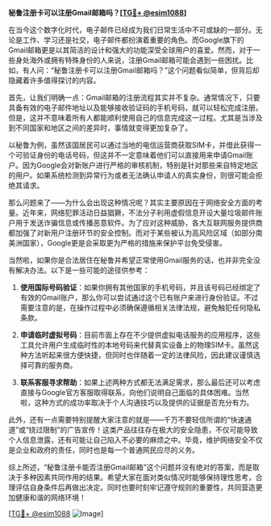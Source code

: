 **秘鲁注册卡可以注册Gmail邮箱吗？[[TG💪+ @esim1088](https://t.me/s/esim1088)]**

在当今这个数字化时代，电子邮件已经成为我们日常生活中不可或缺的一部分。无论是工作、学习还是社交，电子邮件都扮演着重要的角色。而Google旗下的Gmail邮箱更是以其简洁的设计和强大的功能深受全球用户的喜爱。然而，对于一些身处海外或拥有特殊身份的人来说，注册Gmail邮箱可能会遇到一些困扰。比如，有人问：“秘鲁注册卡可以注册Gmail邮箱吗？”这个问题看似简单，但背后却隐藏着许多值得探讨的内容。

首先，让我们明确一点：Gmail邮箱的注册流程其实并不复杂。通常情况下，只要具备有效的电子邮件地址以及能够接收验证码的手机号码，就可以轻松完成注册。但是，这并不意味着所有人都能顺利使用自己的信息完成这一过程。尤其是当涉及到不同国家和地区之间的差异时，事情就变得更加复杂了。

以秘鲁为例，虽然该国居民可以通过当地的电信运营商获取SIM卡，并借此获得一个可验证身份的电话号码，但这并不一定意味着他们可以直接用来申请Gmail账户。因为Google会对新账户进行严格的审核机制，特别是针对那些来自特定地区的用户。如果系统检测到异常行为或者无法确认申请人的真实身份，则很可能会拒绝其请求。

那么问题来了——为什么会出现这种情况呢？其实主要原因在于网络安全方面的考量。近年来，网络犯罪活动日益猖獗，不法分子利用虚假信息开设大量垃圾邮件账户用于发送诈骗信息或传播恶意软件。为了应对这种威胁，各大互联网服务提供商都加强了对新用户注册环节的安全控制。而对于某些被认为高风险区域（如部分南美洲国家），Google更是会采取更为严格的措施来保护平台免受侵害。

当然啦，如果你是合法居住在秘鲁并希望正常使用Gmail服务的话，也并非完全没有解决办法。以下是一些可能的途径供参考：

1. **使用国际号码验证**：如果你拥有其他国家的手机号码，并且该号码已经绑定了有效的Gmail账户，那么你可以尝试通过这个已有账户来进行身份验证。不过需要注意的是，在操作过程中必须确保遵循相关法律法规，避免触犯任何隐私条款。
   
2. **申请临时虚拟号码**：目前市面上存在不少提供虚拟电话服务的应用程序，这些工具允许用户生成临时性的本地号码来代替真实设备上的物理SIM卡。虽然这种方法听起来很方便快捷，但同时也伴随着一定的法律风险，因此建议谨慎选择可靠的服务商。

3. **联系客服寻求帮助**：如果上述两种方式都无法满足需求，那么最后还可以考虑直接与Google官方客服取得联系，向他们说明自己面临的具体困难。当然啦，这种方式的成功率取决于个人沟通技巧以及提供的证据是否充分有力。

此外，还有一点需要特别提醒大家注意的就是——千万不要轻信所谓的“快速通道”或“绕过限制”的广告宣传！这类产品往往存在极大的安全隐患，不仅可能导致个人信息泄露，还有可能让自己陷入不必要的麻烦之中。毕竟，维护网络安全不仅是企业和政府的责任，同时也是每一个普通网民应尽的义务。

综上所述，“秘鲁注册卡能否注册Gmail邮箱”这个问题并没有绝对的答案，而是取决于多种因素共同作用的结果。希望大家在面对类似情况时能够保持理性思考，合理评估自身条件后再做出决定。同时也要时刻牢记遵守规则的重要性，共同营造更加健康和谐的网络环境！

[[TG💪+ @esim1088](https://t.me/s/esim1088) ![Image](https://i.postimg.cc/4NQfJmqS/Snipaste-2025-05-13-00-14-12.png)]